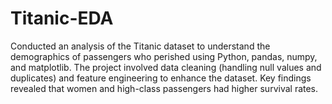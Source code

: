 # Titanic-EDA
Conducted an analysis of the Titanic dataset to understand the demographics of passengers who perished using Python, pandas, numpy, and matplotlib. The project involved data cleaning (handling null values and duplicates) and feature engineering to enhance the dataset. Key findings revealed that women and high-class passengers had higher survival rates.
